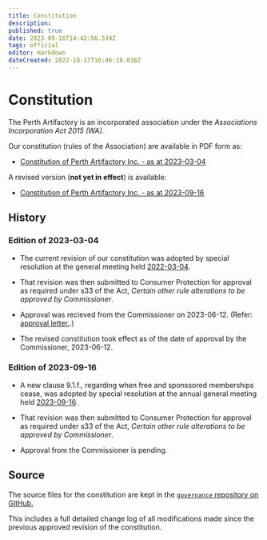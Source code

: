 ```yaml
---
title: Constitution
description: 
published: true
date: 2023-09-16T14:42:56.534Z
tags: official
editor: markdown
dateCreated: 2022-10-17T16:46:18.038Z
---
```


# Constitution

The Perth Artifactory is an incorporated association under the *Associations Incorporation Act 2015 (WA)*.

Our constitution (rules of the Association) are available in PDF form as:

* [Constitution of Perth Artifactory Inc. - as at 2023-03-04](/constitution_2023-03-04.pdf)

A revised version (**not yet in effect**) is available:

* [Constitution of Perth Artifactory Inc. - as at 2023-09-16](/constitution_2023-09-16.pdf)

## History

### Edition of 2023-03-04

* The current revision of our constitution was adopted by special resolution at the general meeting held [2022-03-04](/minutes/SGM/2022-03-04).

* That revision was then submitted to Consumer Protection for approval as required under s33 of the Act, *Certain other rule alterations to be approved by Commissioner*.

* Approval was recieved from the Commissioner on 2023-06-12. (Refer: [approval letter.](/docs/committee/constitution_approval_1830163_a1014456p_2023_06_12_appvd.pdf).)

* The revised constitution took effect as of the date of approval by the Commissioner, 2023-06-12.

### Edition of 2023-09-16

* A new clause 9.1.f., regarding when free and sponssored memberships cease, was adopted by special resolution at the annual general meeting held [2023-09-16](/minutes/AGM/2023-09-16).

* That revision was then submitted to Consumer Protection for approval as required under s33 of the Act, *Certain other rule alterations to be approved by Commissioner*.

* Approval from the Commissioner is pending.

## Source

The source files for the constitution are kept in the [`governance` repository on GitHub.](https://github.com/Perth-Artifactory/governance/)

This includes a full detailed change log of all modifications made since the previous approved revision of the constitution.